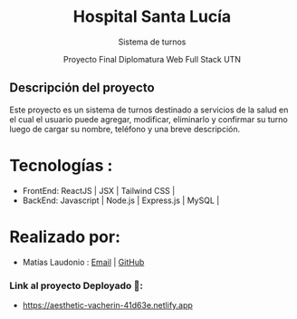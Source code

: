 <h1 align = "center">Hospital Santa Lucía</h1>
<p align = "center">Sistema de turnos </p>
<p align = "center">Proyecto Final Diplomatura Web Full Stack UTN</p>

<h2>Descripción del proyecto</h2>
Este proyecto es un sistema de turnos destinado a servicios de la salud en el cual el usuario puede agregar, modificar, eliminarlo y confirmar su turno luego de cargar su nombre, teléfono y una breve descripción.

# Tecnologías :
* FrontEnd: ReactJS | JSX | Tailwind CSS |
* BackEnd: Javascript | Node.js | Express.js | MySQL |

# Realizado por: 

* Matías Laudonio : [Email](laudoniomatias@gmail.com) | [GitHub](https://github.com/Mlg01)

### Link al proyecto Deployado 🔗:
* https://aesthetic-vacherin-41d63e.netlify.app
